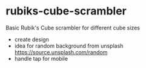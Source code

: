 # rubiks-cube-scrambler
Basic Rubik's Cube scrambler for different cube sizes

- create design
- idea for random background from unsplash https://source.unsplash.com/random
- handle tap for mobile
